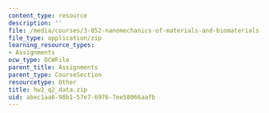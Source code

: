 ```yaml
---
content_type: resource
description: ''
file: /media/courses/3-052-nanomechanics-of-materials-and-biomaterials-spring-2007/abec1aa698b157e769767ee58066aafb_hw2_q2_data.zip
file_type: application/zip
learning_resource_types:
- Assignments
ocw_type: OCWFile
parent_title: Assignments
parent_type: CourseSection
resourcetype: Other
title: hw2_q2_data.zip
uid: abec1aa6-98b1-57e7-6976-7ee58066aafb
---
```

